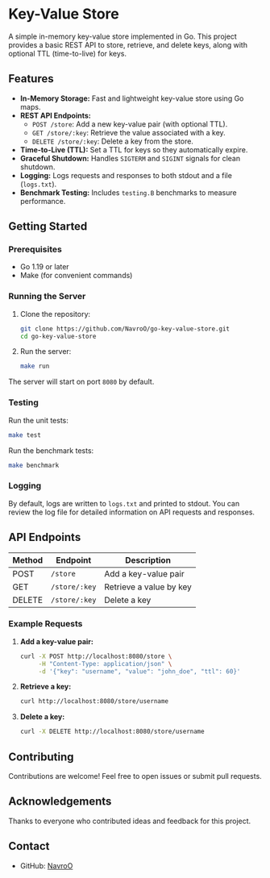 # Key-Value Store

A simple in-memory key-value store implemented in Go. This project provides a basic REST API to store, retrieve, and delete keys, along with optional TTL (time-to-live) for keys.

## Features
- **In-Memory Storage:** Fast and lightweight key-value store using Go maps.
- **REST API Endpoints:**
  - `POST /store`: Add a new key-value pair (with optional TTL).
  - `GET /store/:key`: Retrieve the value associated with a key.
  - `DELETE /store/:key`: Delete a key from the store.
- **Time-to-Live (TTL):** Set a TTL for keys so they automatically expire.
- **Graceful Shutdown:** Handles `SIGTERM` and `SIGINT` signals for clean shutdown.
- **Logging:** Logs requests and responses to both stdout and a file (`logs.txt`).
- **Benchmark Testing:** Includes `testing.B` benchmarks to measure performance.

## Getting Started
### Prerequisites
- Go 1.19 or later
- Make (for convenient commands)

### Running the Server
1. Clone the repository:
   ```bash
   git clone https://github.com/NavroO/go-key-value-store.git
   cd go-key-value-store
   ```
2. Run the server:
   ```bash
   make run
   ```

The server will start on port `8080` by default.

### Testing
Run the unit tests:
```bash
make test
```

Run the benchmark tests:
```bash
make benchmark
```

### Logging
By default, logs are written to `logs.txt` and printed to stdout. You can review the log file for detailed information on API requests and responses.

## API Endpoints
| Method | Endpoint        | Description              |
|--------|------------------|--------------------------|
| POST   | `/store`         | Add a key-value pair     |
| GET    | `/store/:key`    | Retrieve a value by key  |
| DELETE | `/store/:key`    | Delete a key             |

### Example Requests
1. **Add a key-value pair:**
   ```bash
   curl -X POST http://localhost:8080/store \
        -H "Content-Type: application/json" \
        -d '{"key": "username", "value": "john_doe", "ttl": 60}'
   ```

2. **Retrieve a key:**
   ```bash
   curl http://localhost:8080/store/username
   ```

3. **Delete a key:**
   ```bash
   curl -X DELETE http://localhost:8080/store/username
   ```

## Contributing
Contributions are welcome! Feel free to open issues or submit pull requests.

## Acknowledgements
Thanks to everyone who contributed ideas and feedback for this project.

## Contact
- GitHub: [NavroO](https://github.com/NavroO)
